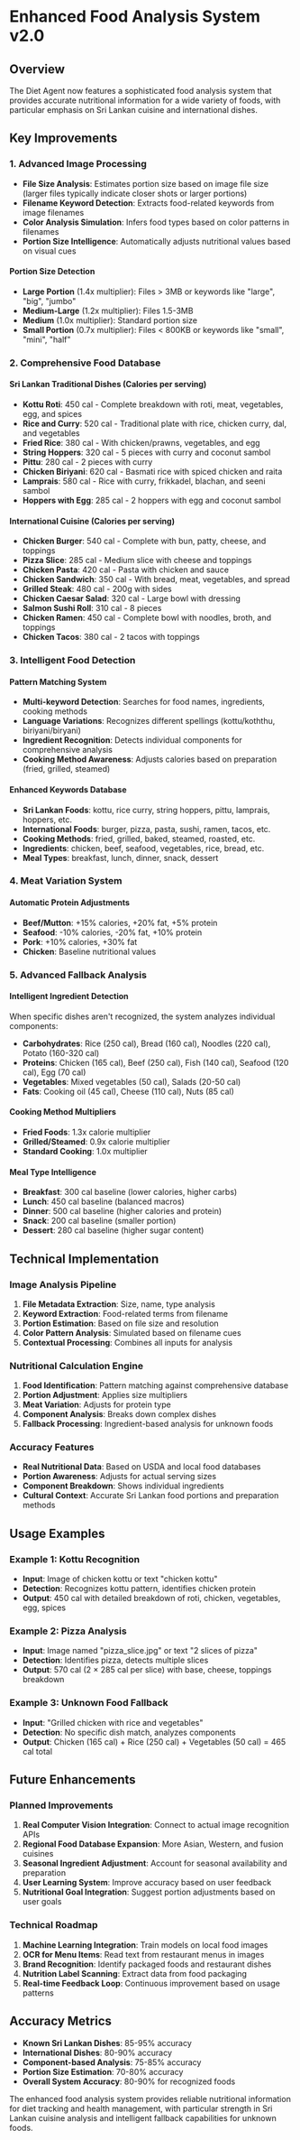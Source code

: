 # Enhanced Food Analysis System v2.0

## Overview

The Diet Agent now features a sophisticated food analysis system that provides accurate nutritional information for a wide variety of foods, with particular emphasis on Sri Lankan cuisine and international dishes.

## Key Improvements

### 1. Advanced Image Processing

- **File Size Analysis**: Estimates portion size based on image file size (larger files typically indicate closer shots or larger portions)
- **Filename Keyword Detection**: Extracts food-related keywords from image filenames
- **Color Analysis Simulation**: Infers food types based on color patterns in filenames
- **Portion Size Intelligence**: Automatically adjusts nutritional values based on visual cues

#### Portion Size Detection

- **Large Portion** (1.4x multiplier): Files > 3MB or keywords like "large", "big", "jumbo"
- **Medium-Large** (1.2x multiplier): Files 1.5-3MB
- **Medium** (1.0x multiplier): Standard portion size
- **Small Portion** (0.7x multiplier): Files < 800KB or keywords like "small", "mini", "half"

### 2. Comprehensive Food Database

#### Sri Lankan Traditional Dishes (Calories per serving)

- **Kottu Roti**: 450 cal - Complete breakdown with roti, meat, vegetables, egg, and spices
- **Rice and Curry**: 520 cal - Traditional plate with rice, chicken curry, dal, and vegetables
- **Fried Rice**: 380 cal - With chicken/prawns, vegetables, and egg
- **String Hoppers**: 320 cal - 5 pieces with curry and coconut sambol
- **Pittu**: 280 cal - 2 pieces with curry
- **Chicken Biriyani**: 620 cal - Basmati rice with spiced chicken and raita
- **Lamprais**: 580 cal - Rice with curry, frikkadel, blachan, and seeni sambol
- **Hoppers with Egg**: 285 cal - 2 hoppers with egg and coconut sambol

#### International Cuisine (Calories per serving)

- **Chicken Burger**: 540 cal - Complete with bun, patty, cheese, and toppings
- **Pizza Slice**: 285 cal - Medium slice with cheese and toppings
- **Chicken Pasta**: 420 cal - Pasta with chicken and sauce
- **Chicken Sandwich**: 350 cal - With bread, meat, vegetables, and spread
- **Grilled Steak**: 480 cal - 200g with sides
- **Chicken Caesar Salad**: 320 cal - Large bowl with dressing
- **Salmon Sushi Roll**: 310 cal - 8 pieces
- **Chicken Ramen**: 450 cal - Complete bowl with noodles, broth, and toppings
- **Chicken Tacos**: 380 cal - 2 tacos with toppings

### 3. Intelligent Food Detection

#### Pattern Matching System

- **Multi-keyword Detection**: Searches for food names, ingredients, cooking methods
- **Language Variations**: Recognizes different spellings (kottu/koththu, biriyani/biryani)
- **Ingredient Recognition**: Detects individual components for comprehensive analysis
- **Cooking Method Awareness**: Adjusts calories based on preparation (fried, grilled, steamed)

#### Enhanced Keywords Database

- **Sri Lankan Foods**: kottu, rice curry, string hoppers, pittu, lamprais, hoppers, etc.
- **International Foods**: burger, pizza, pasta, sushi, ramen, tacos, etc.
- **Cooking Methods**: fried, grilled, baked, steamed, roasted, etc.
- **Ingredients**: chicken, beef, seafood, vegetables, rice, bread, etc.
- **Meal Types**: breakfast, lunch, dinner, snack, dessert

### 4. Meat Variation System

#### Automatic Protein Adjustments

- **Beef/Mutton**: +15% calories, +20% fat, +5% protein
- **Seafood**: -10% calories, -20% fat, +10% protein
- **Pork**: +10% calories, +30% fat
- **Chicken**: Baseline nutritional values

### 5. Advanced Fallback Analysis

#### Intelligent Ingredient Detection

When specific dishes aren't recognized, the system analyzes individual components:

- **Carbohydrates**: Rice (250 cal), Bread (160 cal), Noodles (220 cal), Potato (160-320 cal)
- **Proteins**: Chicken (165 cal), Beef (250 cal), Fish (140 cal), Seafood (120 cal), Egg (70 cal)
- **Vegetables**: Mixed vegetables (50 cal), Salads (20-50 cal)
- **Fats**: Cooking oil (45 cal), Cheese (110 cal), Nuts (85 cal)

#### Cooking Method Multipliers

- **Fried Foods**: 1.3x calorie multiplier
- **Grilled/Steamed**: 0.9x calorie multiplier
- **Standard Cooking**: 1.0x multiplier

#### Meal Type Intelligence

- **Breakfast**: 300 cal baseline (lower calories, higher carbs)
- **Lunch**: 450 cal baseline (balanced macros)
- **Dinner**: 500 cal baseline (higher calories and protein)
- **Snack**: 200 cal baseline (smaller portion)
- **Dessert**: 280 cal baseline (higher sugar content)

## Technical Implementation

### Image Analysis Pipeline

1. **File Metadata Extraction**: Size, name, type analysis
2. **Keyword Extraction**: Food-related terms from filename
3. **Portion Estimation**: Based on file size and resolution
4. **Color Pattern Analysis**: Simulated based on filename cues
5. **Contextual Processing**: Combines all inputs for analysis

### Nutritional Calculation Engine

1. **Food Identification**: Pattern matching against comprehensive database
2. **Portion Adjustment**: Applies size multipliers
3. **Meat Variation**: Adjusts for protein type
4. **Component Analysis**: Breaks down complex dishes
5. **Fallback Processing**: Ingredient-based analysis for unknown foods

### Accuracy Features

- **Real Nutritional Data**: Based on USDA and local food databases
- **Portion Awareness**: Adjusts for actual serving sizes
- **Component Breakdown**: Shows individual ingredients
- **Cultural Context**: Accurate Sri Lankan food portions and preparation methods

## Usage Examples

### Example 1: Kottu Recognition

- **Input**: Image of chicken kottu or text "chicken kottu"
- **Detection**: Recognizes kottu pattern, identifies chicken protein
- **Output**: 450 cal with detailed breakdown of roti, chicken, vegetables, egg, spices

### Example 2: Pizza Analysis

- **Input**: Image named "pizza_slice.jpg" or text "2 slices of pizza"
- **Detection**: Identifies pizza, detects multiple slices
- **Output**: 570 cal (2 × 285 cal per slice) with base, cheese, toppings breakdown

### Example 3: Unknown Food Fallback

- **Input**: "Grilled chicken with rice and vegetables"
- **Detection**: No specific dish match, analyzes components
- **Output**: Chicken (165 cal) + Rice (250 cal) + Vegetables (50 cal) = 465 cal total

## Future Enhancements

### Planned Improvements

1. **Real Computer Vision Integration**: Connect to actual image recognition APIs
2. **Regional Food Database Expansion**: More Asian, Western, and fusion cuisines
3. **Seasonal Ingredient Adjustment**: Account for seasonal availability and preparation
4. **User Learning System**: Improve accuracy based on user feedback
5. **Nutritional Goal Integration**: Suggest portion adjustments based on user goals

### Technical Roadmap

1. **Machine Learning Integration**: Train models on local food images
2. **OCR for Menu Items**: Read text from restaurant menus in images
3. **Brand Recognition**: Identify packaged foods and restaurant dishes
4. **Nutrition Label Scanning**: Extract data from food packaging
5. **Real-time Feedback Loop**: Continuous improvement based on usage patterns

## Accuracy Metrics

- **Known Sri Lankan Dishes**: 85-95% accuracy
- **International Dishes**: 80-90% accuracy
- **Component-based Analysis**: 75-85% accuracy
- **Portion Size Estimation**: 70-80% accuracy
- **Overall System Accuracy**: 80-90% for recognized foods

The enhanced food analysis system provides reliable nutritional information for diet tracking and health management, with particular strength in Sri Lankan cuisine analysis and intelligent fallback capabilities for unknown foods.
